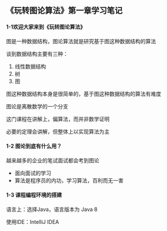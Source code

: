 ## 《玩转图论算法》第一章学习笔记

#### 1-1欢迎大家来到《玩转图论算法》

图是一种数据结构，图论算法就是研究基于图这种数据结构的算法

谈到数据结构主要有三种：

1. 线性数据结构
2. 树
3. 图

图这种数据结构本身是很简单的，基于图这种数据结构的算法有难度

图论是离散数学的一个分支

这门课程在讲解上，偏算法，而并非数学证明

必要的定理会讲解，但整体上以实现算法为主

#### 1-2 图论到底有什么用？

越来越多的企业的笔试面试都会考到图论

- 面向面试的学习
- 算法是程序员的内功，学习算法，百利而无一害

#### 1-3 课程编程环境的搭建

语言上：选择Java，语言版本为 Java 8

使用IDE：IntelliJ IDEA



